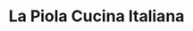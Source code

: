 ---
title: "La Piola Cucina Italiana"
description: "La Piola Cucina Italiana"
layout: shop
keywords:
  - 美食競賽
  - 台灣美食
  - 美食精選
datePublished: "2025-06-30"
dateModified: "2025-07-06"
city: "台北市"
district: "大安區"
address: "台北市大安區光復南路308巷45號"
phone: "0227406638"
geo: "25.03885883238682, 121.55577391086238"
google_map: "https://maps.app.goo.gl/J561qRqSFbJb5J3r9"
footinder: "https://footinder.com.tw/%e5%8f%b0%e5%8c%97%e5%b8%82%e5%a4%a7%e5%ae%89%e5%8d%80/158063/"
official: "https://lapiolataipei.com/"
award:
  - name: "500盤"
    year: "2024"
    entries:
      - dishes:
          - "手工寬麵佐波隆尼肉醬"

---
